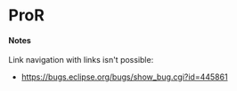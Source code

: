 # ProR

#### Notes

Link navigation with links isn't possible:
- https://bugs.eclipse.org/bugs/show_bug.cgi?id=445861